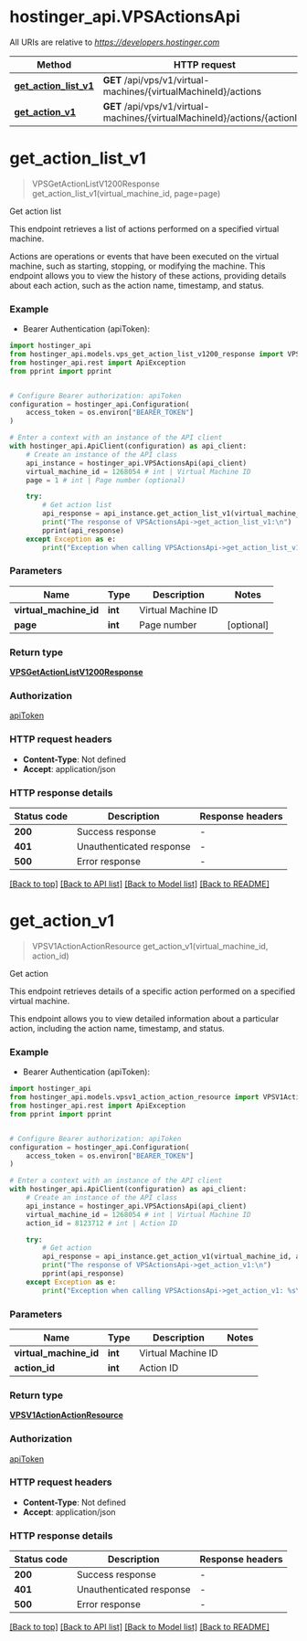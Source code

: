 # hostinger_api.VPSActionsApi

All URIs are relative to *https://developers.hostinger.com*

Method | HTTP request | Description
------------- | ------------- | -------------
[**get_action_list_v1**](VPSActionsApi.md#get_action_list_v1) | **GET** /api/vps/v1/virtual-machines/{virtualMachineId}/actions | Get action list
[**get_action_v1**](VPSActionsApi.md#get_action_v1) | **GET** /api/vps/v1/virtual-machines/{virtualMachineId}/actions/{actionId} | Get action


# **get_action_list_v1**
> VPSGetActionListV1200Response get_action_list_v1(virtual_machine_id, page=page)

Get action list

This endpoint retrieves a list of actions performed on a specified virtual machine.

Actions are operations or events that have been executed on the virtual machine, such as starting, stopping, or modifying 
the machine. This endpoint allows you to view the history of these actions, providing details about each action, 
such as the action name, timestamp, and status.

### Example

* Bearer Authentication (apiToken):

```python
import hostinger_api
from hostinger_api.models.vps_get_action_list_v1200_response import VPSGetActionListV1200Response
from hostinger_api.rest import ApiException
from pprint import pprint


# Configure Bearer authorization: apiToken
configuration = hostinger_api.Configuration(
    access_token = os.environ["BEARER_TOKEN"]
)

# Enter a context with an instance of the API client
with hostinger_api.ApiClient(configuration) as api_client:
    # Create an instance of the API class
    api_instance = hostinger_api.VPSActionsApi(api_client)
    virtual_machine_id = 1268054 # int | Virtual Machine ID
    page = 1 # int | Page number (optional)

    try:
        # Get action list
        api_response = api_instance.get_action_list_v1(virtual_machine_id, page=page)
        print("The response of VPSActionsApi->get_action_list_v1:\n")
        pprint(api_response)
    except Exception as e:
        print("Exception when calling VPSActionsApi->get_action_list_v1: %s\n" % e)
```



### Parameters


Name | Type | Description  | Notes
------------- | ------------- | ------------- | -------------
 **virtual_machine_id** | **int**| Virtual Machine ID | 
 **page** | **int**| Page number | [optional] 

### Return type

[**VPSGetActionListV1200Response**](VPSGetActionListV1200Response.md)

### Authorization

[apiToken](../README.md#apiToken)

### HTTP request headers

 - **Content-Type**: Not defined
 - **Accept**: application/json

### HTTP response details

| Status code | Description | Response headers |
|-------------|-------------|------------------|
**200** | Success response |  -  |
**401** | Unauthenticated response |  -  |
**500** | Error response |  -  |

[[Back to top]](#) [[Back to API list]](../README.md#documentation-for-api-endpoints) [[Back to Model list]](../README.md#documentation-for-models) [[Back to README]](../README.md)

# **get_action_v1**
> VPSV1ActionActionResource get_action_v1(virtual_machine_id, action_id)

Get action

This endpoint retrieves details of a specific action performed on a specified virtual machine. 

This endpoint allows you to view detailed information about a particular action, including the action name, timestamp, and status.

### Example

* Bearer Authentication (apiToken):

```python
import hostinger_api
from hostinger_api.models.vpsv1_action_action_resource import VPSV1ActionActionResource
from hostinger_api.rest import ApiException
from pprint import pprint


# Configure Bearer authorization: apiToken
configuration = hostinger_api.Configuration(
    access_token = os.environ["BEARER_TOKEN"]
)

# Enter a context with an instance of the API client
with hostinger_api.ApiClient(configuration) as api_client:
    # Create an instance of the API class
    api_instance = hostinger_api.VPSActionsApi(api_client)
    virtual_machine_id = 1268054 # int | Virtual Machine ID
    action_id = 8123712 # int | Action ID

    try:
        # Get action
        api_response = api_instance.get_action_v1(virtual_machine_id, action_id)
        print("The response of VPSActionsApi->get_action_v1:\n")
        pprint(api_response)
    except Exception as e:
        print("Exception when calling VPSActionsApi->get_action_v1: %s\n" % e)
```



### Parameters


Name | Type | Description  | Notes
------------- | ------------- | ------------- | -------------
 **virtual_machine_id** | **int**| Virtual Machine ID | 
 **action_id** | **int**| Action ID | 

### Return type

[**VPSV1ActionActionResource**](VPSV1ActionActionResource.md)

### Authorization

[apiToken](../README.md#apiToken)

### HTTP request headers

 - **Content-Type**: Not defined
 - **Accept**: application/json

### HTTP response details

| Status code | Description | Response headers |
|-------------|-------------|------------------|
**200** | Success response |  -  |
**401** | Unauthenticated response |  -  |
**500** | Error response |  -  |

[[Back to top]](#) [[Back to API list]](../README.md#documentation-for-api-endpoints) [[Back to Model list]](../README.md#documentation-for-models) [[Back to README]](../README.md)

